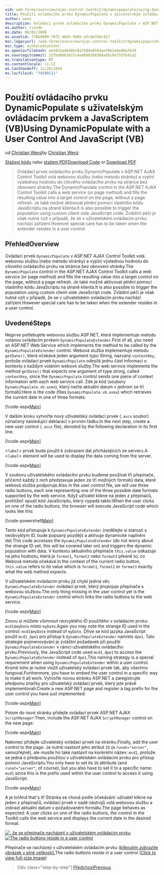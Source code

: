```yaml
---
uid: web-forms/overview/ajax-control-toolkit/dynamicpopulate/using-dynamicpopulate-with-a-user-control-and-javascript-vb
title: Použití ovládacího prvku DynamicPopulate s uživatelským ovládacím prvkem a jazykem JavaScript (VB) | Microsoft Docs
author: wenz
description: Ovládací prvek ovládacího prvku DynamicPopulate v ASP.NET AJAX Control Toolkit volá webovou službu (nebo metodu stránky) a vyplní výslednou hodnotu do cílového ovládacího prvku na t...
ms.author: riande
ms.date: 06/02/2008
ms.assetid: 778b9009-76f2-4665-940e-afc0e35bc917
msc.legacyurl: /web-forms/overview/ajax-control-toolkit/dynamicpopulate/using-dynamicpopulate-with-a-user-control-and-javascript-vb
msc.type: authoredcontent
ms.openlocfilehash: ee5923ad6d8b101f689a0564aef8b1e0e00a7639
ms.sourcegitcommit: 22fbd8863672c4ad6693b8388ad5c8e753fb41a2
ms.translationtype: MT
ms.contentlocale: cs-CZ
ms.lasthandoff: 11/28/2019
ms.locfileid: "74599111"
---
```

# <a name="using-dynamicpopulate-with-a-user-control-and-javascript-vb"></a><span data-ttu-id="90771-103">Použití ovládacího prvku DynamicPopulate s uživatelským ovládacím prvkem a JavaScriptem (VB)</span><span class="sxs-lookup"><span data-stu-id="90771-103">Using DynamicPopulate with a User Control And JavaScript (VB)</span></span>

<span data-ttu-id="90771-104">od [Christian Wenz](https://github.com/wenz)</span><span class="sxs-lookup"><span data-stu-id="90771-104">by [Christian Wenz](https://github.com/wenz)</span></span>

<span data-ttu-id="90771-105">[Stažení kódu](https://download.microsoft.com/download/d/8/f/d8f2f6f9-1b7c-46ad-9252-e1fc81bdea3e/dynamicpopulate2.vb.zip) nebo [stažení PDF](https://download.microsoft.com/download/b/6/a/b6ae89ee-df69-4c87-9bfb-ad1eb2b23373/dynamicpopulate2VB.pdf)</span><span class="sxs-lookup"><span data-stu-id="90771-105">[Download Code](https://download.microsoft.com/download/d/8/f/d8f2f6f9-1b7c-46ad-9252-e1fc81bdea3e/dynamicpopulate2.vb.zip) or [Download PDF](https://download.microsoft.com/download/b/6/a/b6ae89ee-df69-4c87-9bfb-ad1eb2b23373/dynamicpopulate2VB.pdf)</span></span>

> <span data-ttu-id="90771-106">Ovládací prvek ovládacího prvku DynamicPopulate v ASP.NET AJAX Control Toolkit volá webovou službu (nebo metodu stránky) a vyplní výslednou hodnotu do cílového ovládacího prvku na stránce bez obnovení stránky.</span><span class="sxs-lookup"><span data-stu-id="90771-106">The DynamicPopulate control in the ASP.NET AJAX Control Toolkit calls a web service (or page method) and fills the resulting value into a target control on the page, without a page refresh.</span></span> <span data-ttu-id="90771-107">Je také možné aktivovat plnění pomocí vlastního kódu JavaScriptu na straně klienta.</span><span class="sxs-lookup"><span data-stu-id="90771-107">It is also possible to trigger the population using custom client-side JavaScript code.</span></span> <span data-ttu-id="90771-108">Zvláštní péči je však nutné vzít v případě, že se v uživatelském ovládacím prvku nachází zařízení.</span><span class="sxs-lookup"><span data-stu-id="90771-108">However special care has to be taken when the extender resides in a user control.</span></span>

## <a name="overview"></a><span data-ttu-id="90771-109">Přehled</span><span class="sxs-lookup"><span data-stu-id="90771-109">Overview</span></span>

<span data-ttu-id="90771-110">Ovládací prvek `DynamicPopulate` v ASP.NET AJAX Control Toolkit volá webovou službu (nebo metodu stránky) a vyplní výslednou hodnotu do cílového ovládacího prvku na stránce bez obnovení stránky.</span><span class="sxs-lookup"><span data-stu-id="90771-110">The `DynamicPopulate` control in the ASP.NET AJAX Control Toolkit calls a web service (or page method) and fills the resulting value into a target control on the page, without a page refresh.</span></span> <span data-ttu-id="90771-111">Je také možné aktivovat plnění pomocí vlastního kódu JavaScriptu na straně klienta.</span><span class="sxs-lookup"><span data-stu-id="90771-111">It is also possible to trigger the population using custom client-side JavaScript code.</span></span> <span data-ttu-id="90771-112">Zvláštní péči je však nutné vzít v případě, že se v uživatelském ovládacím prvku nachází zařízení.</span><span class="sxs-lookup"><span data-stu-id="90771-112">However special care has to be taken when the extender resides in a user control.</span></span>

## <a name="steps"></a><span data-ttu-id="90771-113">Uvedené</span><span class="sxs-lookup"><span data-stu-id="90771-113">Steps</span></span>

<span data-ttu-id="90771-114">Nejprve potřebujete webovou službu ASP.NET, která implementuje metodu volanou ovládacím prvkem `DynamicPopulateExtender`.</span><span class="sxs-lookup"><span data-stu-id="90771-114">First of all, you need an ASP.NET Web Service which implements the method to be called by the `DynamicPopulateExtender` control.</span></span> <span data-ttu-id="90771-115">Webová služba implementuje metodu `getDate()`, která očekává jeden argument typu String, nazvaný `contextKey`, protože ovládací prvek `DynamicPopulate` odesílá jednu část informací o kontextu s každým voláním webové služby.</span><span class="sxs-lookup"><span data-stu-id="90771-115">The web service implements the method `getDate()` that expects one argument of type string, called `contextKey`, since the `DynamicPopulate` control sends one piece of context information with each web service call.</span></span> <span data-ttu-id="90771-116">Zde je kód (soubory `DynamicPopulate.vb.asmx`), který načte aktuální datum v jednom ze tří formátů:</span><span class="sxs-lookup"><span data-stu-id="90771-116">Here is the code (files `DynamicPopulate.vb.asmx`) which retrieves the current date in one of three formats:</span></span>

[!code-aspx[Main](using-dynamicpopulate-with-a-user-control-and-javascript-vb/samples/sample1.aspx)]

<span data-ttu-id="90771-117">V dalším kroku vytvořte nový uživatelský ovládací prvek (`.ascx` soubor) označený následující deklarací v prvním řádku:</span><span class="sxs-lookup"><span data-stu-id="90771-117">In the next step, create a new user control (`.ascx` file), denoted by the following declaration in its first line:</span></span>

[!code-aspx[Main](using-dynamicpopulate-with-a-user-control-and-javascript-vb/samples/sample2.aspx)]

<span data-ttu-id="90771-118">&lt;`label`&gt; prvek bude použit k zobrazení dat přicházejících ze serveru.</span><span class="sxs-lookup"><span data-stu-id="90771-118">A &lt;`label`&gt; element will be used to display the data coming from the server.</span></span>

[!code-aspx[Main](using-dynamicpopulate-with-a-user-control-and-javascript-vb/samples/sample3.aspx)]

<span data-ttu-id="90771-119">V souboru uživatelského ovládacího prvku budeme používat tři přepínače, přičemž každý z nich představuje jeden ze tří možných formátů data, které webová služba podporuje.</span><span class="sxs-lookup"><span data-stu-id="90771-119">Also in the user control file, we will use three radio buttons, each one representing one of the three possible date formats supported by the web service.</span></span> <span data-ttu-id="90771-120">Když uživatel klikne na jeden z přepínačů, prohlížeč spustí kód JavaScriptu, který vypadá takto:</span><span class="sxs-lookup"><span data-stu-id="90771-120">When the user clicks on one of the radio buttons, the browser will execute JavaScript code which looks like this:</span></span>

[!code-powershell[Main](using-dynamicpopulate-with-a-user-control-and-javascript-vb/samples/sample4.ps1)]

<span data-ttu-id="90771-121">Tento kód přistupuje k `DynamicPopulateExtender` (nedělejte si starosti s neobvyklým ID, bude popsaný později) a aktivuje dynamické naplnění dat.</span><span class="sxs-lookup"><span data-stu-id="90771-121">This code accesses the `DynamicPopulateExtender` (do not worry about the strange ID yet, this will be covered later on) and triggers the dynamic population with data.</span></span> <span data-ttu-id="90771-122">V kontextu aktuálního přepínače `this.value` odkazuje na jeho hodnotu, která je `format1`, `format2` nebo `format3` přesně to, co Webová metoda očekává.</span><span class="sxs-lookup"><span data-stu-id="90771-122">In the context of the current radio button, `this.value` refers to its value which is `format1`, `format2` or `format3` exactly what the web method expects.</span></span>

<span data-ttu-id="90771-123">V uživatelském ovládacím prvku již chybí jediná věc `DynamicPopulateExtender` ovládací prvek, který propojuje přepínače s webovou službou.</span><span class="sxs-lookup"><span data-stu-id="90771-123">The only thing missing in the user control yet is the `DynamicPopulateExtender` control which links the radio buttons to the web service.</span></span>

[!code-aspx[Main](using-dynamicpopulate-with-a-user-control-and-javascript-vb/samples/sample5.aspx)]

<span data-ttu-id="90771-124">Znovu si můžete všimnout nezvyklého ID použitého v ovládacím prvku: `mcd1$myDate` místo `myDate`.</span><span class="sxs-lookup"><span data-stu-id="90771-124">Again you may note the strange ID used in the control: `mcd1$myDate` instead of `myDate`.</span></span> <span data-ttu-id="90771-125">Dříve se kód jazyka JavaScript použil `mcd1_dpe1` pro přístup k `DynamicPopulateExtender` namísto `dpe1`. Tato strategie pojmenovávání je zvláštní požadavek při použití `DynamicPopulateExtender` v rámci uživatelského ovládacího prvku.</span><span class="sxs-lookup"><span data-stu-id="90771-125">Previously, the JavaScript code used `mcd1_dpe1` to access the `DynamicPopulateExtender` instead of `dpe1`.This naming strategy is a special requirement when using `DynamicPopulateExtender` within a user control.</span></span> <span data-ttu-id="90771-126">Kromě toho je nutné vložit uživatelský ovládací prvek tak, aby všechno fungoval.</span><span class="sxs-lookup"><span data-stu-id="90771-126">Furthermore, you have to embed the user control in a specific way to make it all work.</span></span> <span data-ttu-id="90771-127">Vytvořte novou stránku ASP.NET a zaregistrujte předponu značky pro uživatelský ovládací prvek, který jste právě implementovali:</span><span class="sxs-lookup"><span data-stu-id="90771-127">Create a new ASP.NET page and register a tag prefix for the user control you have just implemented:</span></span>

[!code-aspx[Main](using-dynamicpopulate-with-a-user-control-and-javascript-vb/samples/sample6.aspx)]

<span data-ttu-id="90771-128">Potom do nové stránky přidejte ovládací prvek ASP.NET AJAX `ScriptManager`:</span><span class="sxs-lookup"><span data-stu-id="90771-128">Then, include the ASP.NET AJAX `ScriptManager` control on the new page:</span></span>

[!code-aspx[Main](using-dynamicpopulate-with-a-user-control-and-javascript-vb/samples/sample7.aspx)]

<span data-ttu-id="90771-129">Nakonec přidejte uživatelský ovládací prvek na stránku.</span><span class="sxs-lookup"><span data-stu-id="90771-129">Finally, add the user control to the page.</span></span> <span data-ttu-id="90771-130">Je nutné nastavit jeho atribut `ID` (a `runat="server"`, samozřejmě), ale musíte ho také nastavit na konkrétní název: `mcd1`, protože se jedná o předponu použitou v uživatelském ovládacím prvku pro přístup pomocí JavaScriptu.</span><span class="sxs-lookup"><span data-stu-id="90771-130">You only have to set its `ID` attribute (and `runat="server"`, of course), but you also have to set it to a specific name: `mcd1` since this is the prefix used within the user control to access it using JavaScript.</span></span>

[!code-aspx[Main](using-dynamicpopulate-with-a-user-control-and-javascript-vb/samples/sample8.aspx)]

<span data-ttu-id="90771-131">A je to!</span><span class="sxs-lookup"><span data-stu-id="90771-131">And that's it!</span></span> <span data-ttu-id="90771-132">Stránka se chová podle očekávání: uživatel klikne na jeden z přepínačů, ovládací prvek v sadě nástrojů volá webovou službu a zobrazí aktuální datum v požadovaném formátu.</span><span class="sxs-lookup"><span data-stu-id="90771-132">The page behaves as expected: A user clicks on one of the radio buttons, the control in the Toolkit calls the web service and displays the current date in the desired format.</span></span>

<span data-ttu-id="90771-133">[![, že se přepínače nacházejí v uživatelském ovládacím prvku](using-dynamicpopulate-with-a-user-control-and-javascript-vb/_static/image2.png)](using-dynamicpopulate-with-a-user-control-and-javascript-vb/_static/image1.png)</span><span class="sxs-lookup"><span data-stu-id="90771-133">[![The radio buttons reside in a user control](using-dynamicpopulate-with-a-user-control-and-javascript-vb/_static/image2.png)](using-dynamicpopulate-with-a-user-control-and-javascript-vb/_static/image1.png)</span></span>

<span data-ttu-id="90771-134">Přepínače se nacházejí v uživatelském ovládacím prvku ([kliknutím zobrazíte obrázek v plné velikosti).](using-dynamicpopulate-with-a-user-control-and-javascript-vb/_static/image3.png)</span><span class="sxs-lookup"><span data-stu-id="90771-134">The radio buttons reside in a user control ([Click to view full-size image](using-dynamicpopulate-with-a-user-control-and-javascript-vb/_static/image3.png))</span></span>

> [!div class="step-by-step"]
> [<span data-ttu-id="90771-135">Předchozí</span><span class="sxs-lookup"><span data-stu-id="90771-135">Previous</span></span>](dynamically-populating-a-control-using-javascript-code-vb.md)
